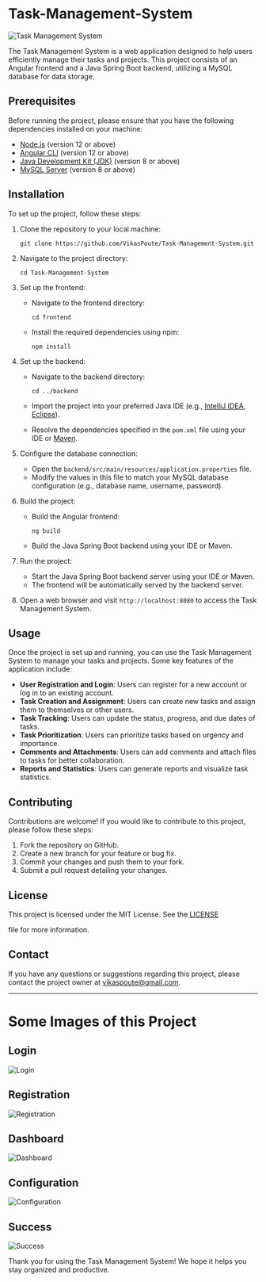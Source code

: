 # Task-Management-System

![Task Management System](images/home_small.jpg)

The Task Management System is a web application designed to help users efficiently manage their tasks and projects. This project consists of an Angular frontend and a Java Spring Boot backend, utilizing a MySQL database for data storage.

## Prerequisites

Before running the project, please ensure that you have the following dependencies installed on your machine:

- [Node.js](https://nodejs.org) (version 12 or above)
- [Angular CLI](https://angular.io/cli) (version 12 or above)
- [Java Development Kit (JDK)](https://www.oracle.com/java/technologies/javase-jdk11-downloads.html) (version 8 or above)
- [MySQL Server](https://dev.mysql.com/downloads/mysql/) (version 8 or above)

## Installation

To set up the project, follow these steps:

1. Clone the repository to your local machine:

   ```
   git clone https://github.com/VikasPoute/Task-Management-System.git
   ```

2. Navigate to the project directory:

   ```
   cd Task-Management-System
   ```

3. Set up the frontend:

   - Navigate to the frontend directory:

     ```
     cd frontend
     ```

   - Install the required dependencies using npm:

     ```
     npm install
     ```

4. Set up the backend:

   - Navigate to the backend directory:

     ```
     cd ../backend
     ```

   - Import the project into your preferred Java IDE (e.g., [IntelliJ IDEA](https://www.jetbrains.com/idea/), [Eclipse](https://www.eclipse.org/ide/)).
   - Resolve the dependencies specified in the `pom.xml` file using your IDE or [Maven](https://maven.apache.org/).

5. Configure the database connection:

   - Open the `backend/src/main/resources/application.properties` file.
   - Modify the values in this file to match your MySQL database configuration (e.g., database name, username, password).

6. Build the project:

   - Build the Angular frontend:

     ```
     ng build
     ```

   - Build the Java Spring Boot backend using your IDE or Maven.

7. Run the project:

   - Start the Java Spring Boot backend server using your IDE or Maven.
   - The frontend will be automatically served by the backend server.

8. Open a web browser and visit `http://localhost:8080` to access the Task Management System.

## Usage

Once the project is set up and running, you can use the Task Management System to manage your tasks and projects. Some key features of the application include:

- **User Registration and Login**: Users can register for a new account or log in to an existing account.
- **Task Creation and Assignment**: Users can create new tasks and assign them to themselves or other users.
- **Task Tracking**: Users can update the status, progress, and due dates of tasks.
- **Task Prioritization**: Users can prioritize tasks based on urgency and importance.
- **Comments and Attachments**: Users can add comments and attach files to tasks for better collaboration.
- **Reports and Statistics**: Users can generate reports and visualize task statistics.

## Contributing

Contributions are welcome! If you would like to contribute to this project, please follow these steps:

1. Fork the repository on GitHub.
2. Create a new branch for your feature or bug fix.
3. Commit your changes and push them to your fork.
4. Submit a pull request detailing your changes.

## License

This project is licensed under the MIT License. See the [LICENSE](LICENSE)

 file for more information.

## Contact

If you have any questions or suggestions regarding this project, please contact the project owner at vikaspoute@gmail.com.

---

# Some Images of this Project

## Login
![Login](images/login_small.jpg)

## Registration
![Registration](images/register_small.jpg)

## Dashboard
![Dashboard](images/dashboard_small.jpg)

## Configuration
![Configuration](images/delete_confirmation_small.jpg)

## Success
![Success](images/success_small.jpg)

Thank you for using the Task Management System! We hope it helps you stay organized and productive.
